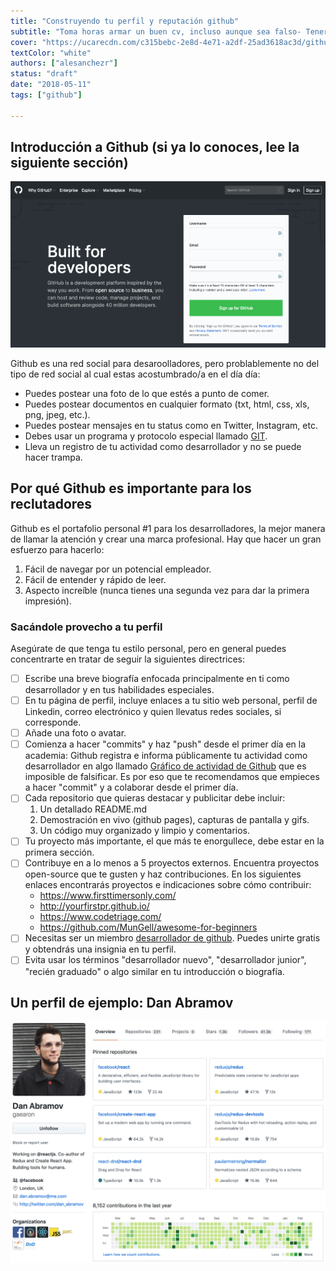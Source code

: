```yaml
---
title: "Construyendo tu perfil y reputación github"
subtitle: "Toma horas armar un buen cv, incluso aunque sea falso- Tener un buen Github toma meses o años ¡Manos a la obra!"
cover: "https://ucarecdn.com/c315bebc-2e8d-4e71-a2df-25ad3618ac3d/githubbackground.jpg"
textColor: "white"
authors: ["alesanchezr"]
status: "draft"
date: "2018-05-11"
tags: ["github"]

---
```

## Introducción a Github (si ya lo conoces, lee la siguiente sección)

![Pantallazo Github](../../assets/images/4889ebd9-201f-46c7-a1fb-d3d8c2f4493e.png)

Github es una red social para desaroolladores, pero problablemente no del tipo de red social al cual estas acostumbrado/a en el día día:

- Puedes postear una foto de lo que estés a punto de comer.
- Puedes postear documentos en cualquier formato (txt, html, css, xls, png, jpeg, etc.).
- Puedes postear mensajes en tu status como en Twitter, Instagram, etc.
- Debes usar un programa y protocolo especial llamado [GIT](https://www.youtube.com/watch?v=BCQHnlnPusY).
- Lleva un registro de tu actividad como desarrollador y no se puede hacer trampa.

## Por qué Github es importante para los reclutadores

Github es el portafolio personal #1 para los desarrolladores, la mejor manera de llamar la atención y crear una marca profesional. Hay que hacer un gran esfuerzo para hacerlo:  
    
   1. Fácil de navegar por un potencial empleador.  
   2. Fácil de entender y rápido de leer.
   3. Aspecto increíble (nunca tienes una segunda vez para dar la primera impresión).

### Sacándole provecho a tu perfil

Asegúrate de que tenga tu estilo personal, pero en general puedes concentrarte en tratar de seguir la siguientes directrices:

- [ ] Escribe una breve biografía enfocada principalmente en ti como desarrollador y en tus habilidades especiales.
- [ ] En tu página de perfil, incluye enlaces a tu sitio web personal, perfil de Linkedin, correo electrónico y quien llevatus redes sociales, si corresponde.
- [ ] Añade una foto o avatar.
- [ ] Comienza a hacer "commits" y haz "push" desde el primer día en la academia: Github registra e informa públicamente tu actividad como desarrollador en algo llamado [Gráfico de actividad de Github](https://help.github.com/en/articles/viewing-contributions-on-your-profile#contributions-calendar) que es imposible de falsificar. Es por eso que te recomendamos que empieces a hacer "commit" y a colaborar desde el primer día.
- [ ] Cada repositorio que quieras destacar y publicitar debe incluir:  
    1. Un detallado README.md
    2. Demostración en vivo (github pages), capturas de pantalla y gifs.
    3. Un código muy organizado y limpio y comentarios.
- [ ] Tu proyecto más importante, el que más te enorgullece, debe estar en la primera sección.
- [ ] Contribuye en a lo menos a 5 proyectos externos. Encuentra proyectos open-source que te gusten y haz contribuciones. En los siguientes enlaces encontrarás proyectos e indicaciones sobre cómo contribuir: 
    - https://www.firsttimersonly.com/
    - http://yourfirstpr.github.io/
    - https://www.codetriage.com/
    - https://github.com/MunGell/awesome-for-beginners
- [ ] Necesitas ser un miembro [desarrollador de github](https://developer.github.com/program/). Puedes unirte gratis y obtendrás una insignia en tu perfil.
- [ ] Evita usar los términos "desarrollador nuevo", "desarrollador junior", "recién graduado" o algo similar en tu introducción o biografía.

## Un perfil de ejemplo: Dan Abramov

![Perfil de Github de Dan Abramov ](../../assets/images/danabramov.png)

